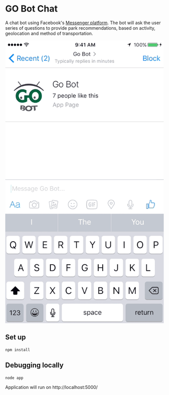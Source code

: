 # GO Bot Chat 

A chat bot using Facebook's [Messenger platform](https://messengerplatform.fb.com/).  The bot will ask the user series of questions to provide park recommendations, based on activity, geolocation and method of transportation.

![gobot](/gobot.gif)
## Set up

` npm install `

## Debugging locally

`node app`

Application will run on http://localhost:5000/
